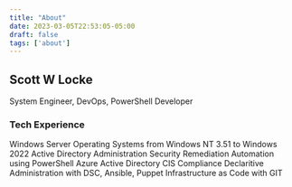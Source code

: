 ```yaml
---
title: "About"
date: 2023-03-05T22:53:05-05:00
draft: false
tags: ['about']
---
```


## Scott W Locke

System Engineer, DevOps, PowerShell Developer

### Tech Experience

Windows Server Operating Systems from Windows NT 3.51 to Windows 2022
Active Directory Administration
Security Remediation
Automation using PowerShell
Azure Active Directory
CIS Compliance
Declaritive Administration with DSC, Ansible, Puppet
Infrastructure as Code with GIT


